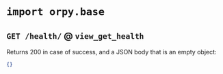 # `import orpy.base`

## `GET /health/` @ `view_get_health`

Returns 200 in case of success, and a JSON body that is an empty object:

```json
{}
```
